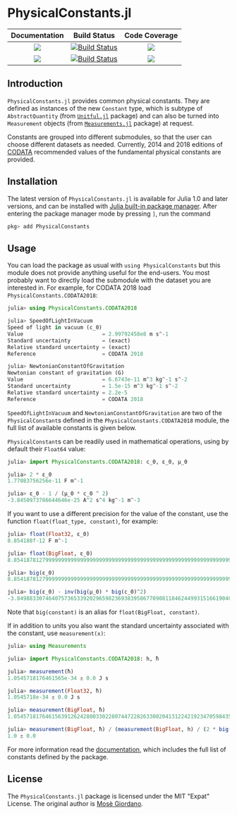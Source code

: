 # PhysicalConstants.jl

| **Documentation**                       | **Build Status**                          | **Code Coverage**               |
|:---------------------------------------:|:-----------------------------------------:|:-------------------------------:|
| [![][docs-stable-img]][docs-stable-url] | [![Build Status][travis-img]][travis-url] | [![][coveral-img]][coveral-url] |
| [![][docs-latest-img]][docs-latest-url] | [![Build Status][appvey-img]][appvey-url] | [![][codecov-img]][codecov-url] |

Introduction
------------

`PhysicalConstants.jl` provides common physical constants.  They are defined as
instances of the new `Constant` type, which is subtype of `AbstractQuantity`
(from [`Unitful.jl`](https://github.com/ajkeller34/Unitful.jl) package) and can
also be turned into `Measurement` objects (from
[`Measurements.jl`](https://github.com/JuliaPhysics/Measurements.jl) package) at
request.

Constants are grouped into different submodules, so that the user can choose
different datasets as needed.  Currently, 2014 and 2018 editions of
[CODATA](https://physics.nist.gov/cuu/Constants/) recommended values of the
fundamental physical constants are provided.

Installation
------------

The latest version of `PhysicalConstants.jl` is available for Julia 1.0 and
later versions, and can be installed with [Julia built-in package
manager](https://julialang.github.io/Pkg.jl/stable/).  After entering the
package manager mode by pressing `]`, run the command

```julia
pkg> add PhysicalConstants
```

Usage
-----

You can load the package as usual with `using PhysicalConstants` but this module
does not provide anything useful for the end-users.  You most probably want to
directly load the submodule with the dataset you are interested in.  For
example, for CODATA 2018 load `PhysicalConstants.CODATA2018`:

```julia
julia> using PhysicalConstants.CODATA2018

julia> SpeedOfLightInVacuum
Speed of light in vacuum (c_0)
Value                         = 2.99792458e8 m s^-1
Standard uncertainty          = (exact)
Relative standard uncertainty = (exact)
Reference                     = CODATA 2018

julia> NewtonianConstantOfGravitation
Newtonian constant of gravitation (G)
Value                         = 6.6743e-11 m^3 kg^-1 s^-2
Standard uncertainty          = 1.5e-15 m^3 kg^-1 s^-2
Relative standard uncertainty = 2.2e-5
Reference                     = CODATA 2018
```

`SpeedOfLightInVacuum` and `NewtonianConstantOfGravitation` are two of the
`PhysicalConstant`s defined in the `PhysicalConstants.CODATA2018` module, the
full list of available constants is given below.

`PhysicalConstant`s can be readily used in mathematical operations, using by
default their `Float64` value:

```julia
julia> import PhysicalConstants.CODATA2018: c_0, ε_0, μ_0

julia> 2 * ε_0
1.77083756256e-11 F m^-1

julia> ε_0 - 1 / (μ_0 * c_0 ^ 2)
-3.8450973786644646e-25 A^2 s^4 kg^-1 m^-3
```

If you want to use a different precision for the value of the constant, use the
function `float(float_type, constant)`, for example:

```julia
julia> float(Float32, ε_0)
8.854188f-12 F m^-1

julia> float(BigFloat, ε_0)
8.854187812799999999999999999999999999999999999999999999999999999999999999999973e-12 F m^-1

julia> big(ε_0)
8.854187812799999999999999999999999999999999999999999999999999999999999999999973e-12 F m^-1

julia> big(ε_0) - inv(big(μ_0) * big(c_0)^2)
-3.849883307464075736533920296598236938395867709081184624499315166190408485179288e-25 A^2 s^4 kg^-1 m^-3
```

Note that `big(constant)` is an alias for `float(BigFloat, constant)`.

If in addition to units you also want the standard uncertainty associated with
the constant, use `measurement(x)`:

```julia
julia> using Measurements

julia> import PhysicalConstants.CODATA2018: h, ħ

julia> measurement(ħ)
1.0545718176461565e-34 ± 0.0 J s

julia> measurement(Float32, ħ)
1.0545718e-34 ± 0.0 J s

julia> measurement(BigFloat, ħ)
1.054571817646156391262428003302280744722826330020413122421923470598435912734741e-34 ± 0.0 J s

julia> measurement(BigFloat, ħ) / (measurement(BigFloat, h) / (2 * big(pi)))
1.0 ± 0.0
```

For more information read the
[documentation](https://juliaphysics.github.io/PhysicalConstants.jl/stable/),
which includes the full list of constants defined by the package.

License
-------

The `PhysicalConstants.jl` package is licensed under the MIT "Expat" License.
The original author is [Mosè Giordano](https://github.com/giordano/).


[docs-latest-img]: https://img.shields.io/badge/docs-latest-blue.svg
[docs-latest-url]: https://juliaphysics.github.io/PhysicalConstants.jl/dev/

[docs-stable-img]: https://img.shields.io/badge/docs-stable-blue.svg
[docs-stable-url]: https://juliaphysics.github.io/PhysicalConstants.jl/stable/

[travis-img]: https://travis-ci.org/JuliaPhysics/PhysicalConstants.jl.svg?branch=master
[travis-url]: https://travis-ci.org/JuliaPhysics/PhysicalConstants.jl

[appvey-img]: https://ci.appveyor.com/api/projects/status/ct2nx2t38hok2vy0?svg=true
[appvey-url]: https://ci.appveyor.com/project/giordano/constants-jl

[coveral-img]: https://coveralls.io/repos/github/JuliaPhysics/PhysicalConstants.jl/badge.svg?branch=master
[coveral-url]: https://coveralls.io/github/JuliaPhysics/PhysicalConstants.jl?branch=master

[codecov-img]: https://codecov.io/gh/JuliaPhysics/PhysicalConstants.jl/branch/master/graph/badge.svg
[codecov-url]: https://codecov.io/gh/JuliaPhysics/PhysicalConstants.jl
